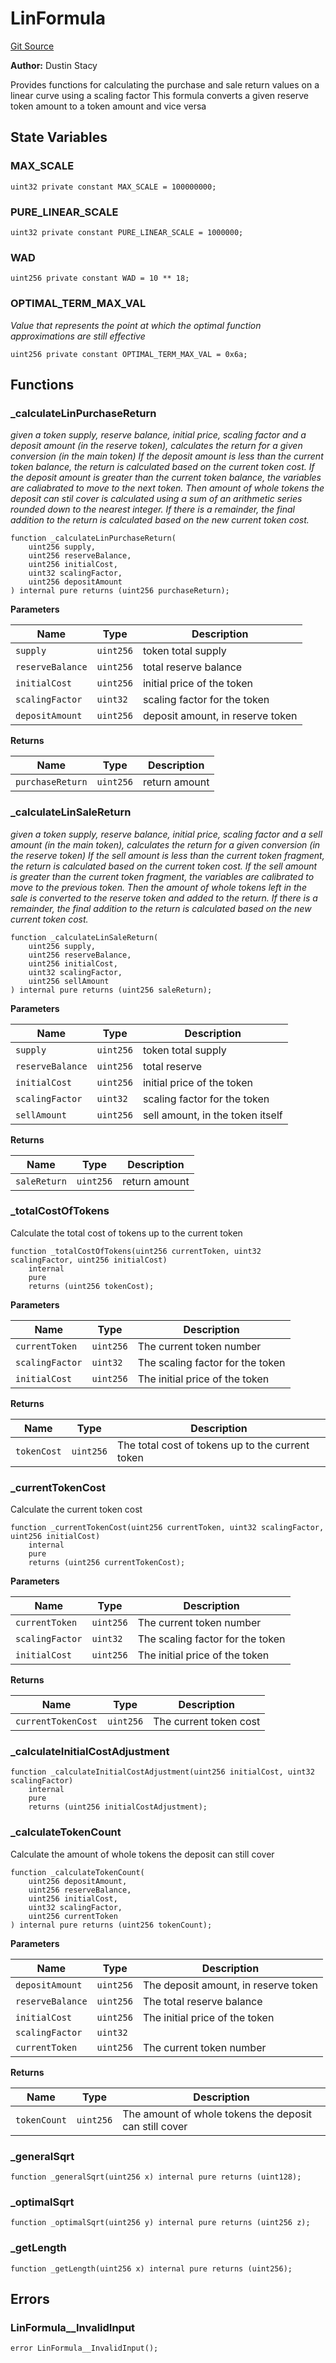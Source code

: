 # LinFormula
[Git Source](https://github.com/dustinstacy/boncurs/blob/6c025f69156de715812d7a6a70f223cf6541ed15/contracts/linear/LinFormula.sol)

**Author:**
Dustin Stacy

Provides functions for calculating the purchase and sale return values on a linear curve using a scaling factor
This formula converts a given reserve token amount to a token amount and vice versa


## State Variables
### MAX_SCALE

```solidity
uint32 private constant MAX_SCALE = 100000000;
```


### PURE_LINEAR_SCALE

```solidity
uint32 private constant PURE_LINEAR_SCALE = 1000000;
```


### WAD

```solidity
uint256 private constant WAD = 10 ** 18;
```


### OPTIMAL_TERM_MAX_VAL
*Value that represents the point at which the optimal function approximations are still effective*


```solidity
uint256 private constant OPTIMAL_TERM_MAX_VAL = 0x6a;
```


## Functions
### _calculateLinPurchaseReturn

*given a token supply, reserve balance, initial price, scaling factor and a deposit amount (in the reserve token),
calculates the return for a given conversion (in the main token)
If the deposit amount is less than the current token balance, the return is calculated based on the current token cost.
If the deposit amount is greater than the current token balance, the variables are caliabrated to move to the next token.
Then amount of whole tokens the deposit can stil cover is calculated using a sum of an arithmetic series rounded down to the nearest integer.
If there is a remainder, the final addition to the return is calculated based on the new current token cost.*


```solidity
function _calculateLinPurchaseReturn(
    uint256 supply,
    uint256 reserveBalance,
    uint256 initialCost,
    uint32 scalingFactor,
    uint256 depositAmount
) internal pure returns (uint256 purchaseReturn);
```
**Parameters**

|Name|Type|Description|
|----|----|-----------|
|`supply`|`uint256`|           token total supply|
|`reserveBalance`|`uint256`|   total reserve balance|
|`initialCost`|`uint256`|     initial price of the token|
|`scalingFactor`|`uint32`|    scaling factor for the token|
|`depositAmount`|`uint256`|    deposit amount, in reserve token|

**Returns**

|Name|Type|Description|
|----|----|-----------|
|`purchaseReturn`|`uint256`|return amount|


### _calculateLinSaleReturn

*given a token supply, reserve balance, initial price, scaling factor and a sell amount (in the main token),
calculates the return for a given conversion (in the reserve token)
If the sell amount is less than the current token fragment, the return is calculated based on the current token cost.
If the sell amount is greater than the current token fragment, the variables are calibrated to move to the previous token.
Then the amount of whole tokens left in the sale is converted to the reserve token and added to the return.
If there is a remainder, the final addition to the return is calculated based on the new current token cost.*


```solidity
function _calculateLinSaleReturn(
    uint256 supply,
    uint256 reserveBalance,
    uint256 initialCost,
    uint32 scalingFactor,
    uint256 sellAmount
) internal pure returns (uint256 saleReturn);
```
**Parameters**

|Name|Type|Description|
|----|----|-----------|
|`supply`|`uint256`|           token total supply|
|`reserveBalance`|`uint256`|   total reserve|
|`initialCost`|`uint256`|     initial price of the token|
|`scalingFactor`|`uint32`|    scaling factor for the token|
|`sellAmount`|`uint256`|       sell amount, in the token itself|

**Returns**

|Name|Type|Description|
|----|----|-----------|
|`saleReturn`|`uint256`|return amount|


### _totalCostOfTokens

Calculate the total cost of tokens up to the current token


```solidity
function _totalCostOfTokens(uint256 currentToken, uint32 scalingFactor, uint256 initialCost)
    internal
    pure
    returns (uint256 tokenCost);
```
**Parameters**

|Name|Type|Description|
|----|----|-----------|
|`currentToken`|`uint256`|The current token number|
|`scalingFactor`|`uint32`|The scaling factor for the token|
|`initialCost`|`uint256`|The initial price of the token|

**Returns**

|Name|Type|Description|
|----|----|-----------|
|`tokenCost`|`uint256`|The total cost of tokens up to the current token|


### _currentTokenCost

Calculate the current token cost


```solidity
function _currentTokenCost(uint256 currentToken, uint32 scalingFactor, uint256 initialCost)
    internal
    pure
    returns (uint256 currentTokenCost);
```
**Parameters**

|Name|Type|Description|
|----|----|-----------|
|`currentToken`|`uint256`|The current token number|
|`scalingFactor`|`uint32`|The scaling factor for the token|
|`initialCost`|`uint256`|The initial price of the token|

**Returns**

|Name|Type|Description|
|----|----|-----------|
|`currentTokenCost`|`uint256`|The current token cost|


### _calculateInitialCostAdjustment


```solidity
function _calculateInitialCostAdjustment(uint256 initialCost, uint32 scalingFactor)
    internal
    pure
    returns (uint256 initialCostAdjustment);
```

### _calculateTokenCount

Calculate the amount of whole tokens the deposit can still cover


```solidity
function _calculateTokenCount(
    uint256 depositAmount,
    uint256 reserveBalance,
    uint256 initialCost,
    uint32 scalingFactor,
    uint256 currentToken
) internal pure returns (uint256 tokenCount);
```
**Parameters**

|Name|Type|Description|
|----|----|-----------|
|`depositAmount`|`uint256`|The deposit amount, in reserve token|
|`reserveBalance`|`uint256`|The total reserve balance|
|`initialCost`|`uint256`|The initial price of the token|
|`scalingFactor`|`uint32`||
|`currentToken`|`uint256`|The current token number|

**Returns**

|Name|Type|Description|
|----|----|-----------|
|`tokenCount`|`uint256`|The amount of whole tokens the deposit can still cover|


### _generalSqrt


```solidity
function _generalSqrt(uint256 x) internal pure returns (uint128);
```

### _optimalSqrt


```solidity
function _optimalSqrt(uint256 y) internal pure returns (uint256 z);
```

### _getLength


```solidity
function _getLength(uint256 x) internal pure returns (uint256);
```

## Errors
### LinFormula__InvalidInput

```solidity
error LinFormula__InvalidInput();
```

